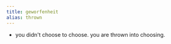```yaml
---
title: geworfenheit
alias: thrown
---
```


- you didn't choose to choose. you are thrown into choosing.